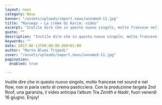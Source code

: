 ```yaml
---
layout: news
category: News
banner: "/assets/uploads/import.news/unnamed-11.jpg"
title: "Maruego – La crème di Karim: video"
excerpt: "Inutile dire che in questo nuovo singolo, molto francese nel sound e nel flow, non si parla certo di crema pasticciera. Con la produzione targata 2nd Roof, una garanzia, il video anticipa l’album Tra Zenith e Nadir, fuori venerdì 16 giugno. Enjoy!"
quote: ""
description: "Inutile dire che in questo nuovo singolo, molto francese nel sound e nel flow, non si parla certo di crema pasticciera. Con la produzione targata 2nd Roof, una garanzia, il video anticipa l’album Tra Zenith e Nadir, fuori venerdì 16 giugno. Enjoy!"
keywords: ""
date: 2017-06-13T00:00:00.000+01:00
author: "Marta Blumi Tripodi"
cover: "/assets/uploads/import.news/unnamed-11.jpg"
pagination:
  enabled: true

---
```


Inutile dire che in questo nuovo singolo, molto francese nel sound e nel flow, non si parla certo di crema pasticciera. Con la produzione targata 2nd Roof, una garanzia, il video anticipa l’album Tra _Zenith e Nadir_, fuori venerdì 16 giugno. Enjoy!